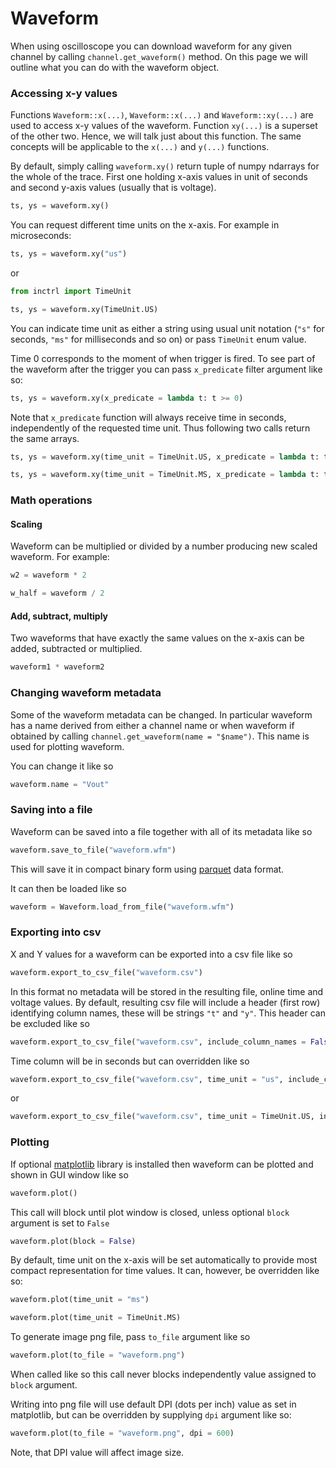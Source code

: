 Waveform
========

When using oscilloscope you can download waveform for any given channel by calling `channel.get_waveform()` method.
On this page we will outline what you can do with the waveform object.

### Accessing x-y values

Functions `Waveform::x(...)`, `Waveform::x(...)` and `Waveform::xy(...)` are used to access x-y values of the waveform.
Function `xy(...)` is a superset of the other two. Hence, we will talk just about this function. The same concepts will
be applicable to the `x(...)` and `y(...)` functions.

By default, simply calling `waveform.xy()` return tuple of numpy ndarrays for the whole of the trace.
First one holding x-axis values in unit of seconds and second y-axis values (usually that is voltage).

```python
ts, ys = waveform.xy()
```

You can request different time units on the x-axis. For example in microseconds:

```python
ts, ys = waveform.xy("us")
```

or

```python
from inctrl import TimeUnit

ts, ys = waveform.xy(TimeUnit.US)
```

You can indicate time unit as either a string using usual unit notation (`"s"` for seconds, `"ms"` for
milliseconds and so on) or pass `TimeUnit` enum value.

Time 0 corresponds to the moment of when trigger is fired. To see part of the waveform after the trigger you can pass
`x_predicate` filter argument like so:

```python
ts, ys = waveform.xy(x_predicate = lambda t: t >= 0)
```

Note that `x_predicate` function will always receive time in seconds, independently of the requested time unit.
Thus following two calls return the same arrays.

```python
ts, ys = waveform.xy(time_unit = TimeUnit.US, x_predicate = lambda t: t >= 0.003)

ts, ys = waveform.xy(time_unit = TimeUnit.MS, x_predicate = lambda t: t >= 0.003)
```

### Math operations

#### Scaling

Waveform can be multiplied or divided by a number producing new scaled waveform. For example:

```python
w2 = waveform * 2

w_half = waveform / 2
```

#### Add, subtract, multiply

Two waveforms that have exactly the same values on the x-axis can be added, subtracted or multiplied.

```python
waveform1 * waveform2
```

### Changing waveform metadata

Some of the waveform metadata can be changed. In particular waveform has a name derived from either a channel name
or when waveform if obtained by calling `channel.get_waveform(name = "$name")`. This name is used for plotting waveform.

You can change it like so

```python
waveform.name = "Vout"
```

### Saving into a file

Waveform can be saved into a file together with all of its metadata like so

```python
waveform.save_to_file("waveform.wfm")
```

This will save it in compact binary form using [parquet](https://parquet.apache.org/) data format.

It can then be loaded like so

```python
waveform = Waveform.load_from_file("waveform.wfm")
```

### Exporting into csv

X and Y values for a waveform can be exported into a csv file like so

```python
waveform.export_to_csv_file("waveform.csv")
```

In this format no metadata will be stored in the resulting file, online time and voltage values.
By default, resulting csv file will include a header (first row) identifying column names, these will be
strings `"t"` and `"y"`. This header can be excluded like so

```python
waveform.export_to_csv_file("waveform.csv", include_column_names = False)
```

Time column will be in seconds but can overridden like so

```python
waveform.export_to_csv_file("waveform.csv", time_unit = "us", include_column_names = False)
```

or

```python
waveform.export_to_csv_file("waveform.csv", time_unit = TimeUnit.US, include_column_names = False)
```

### Plotting

If optional [matplotlib](https://matplotlib.org/) library is installed then waveform can be plotted and shown
in GUI window like so

```python
waveform.plot()
```

This call will block until plot window is closed, unless optional `block` argument is set to `False`

```python
waveform.plot(block = False)
```

By default, time unit on the x-axis will be set automatically to provide most compact representation for time values.
It can, however, be overridden like so:

```python
waveform.plot(time_unit = "ms")

waveform.plot(time_unit = TimeUnit.MS)
```

To generate image png file, pass `to_file` argument like so

```python
waveform.plot(to_file = "waveform.png")
```

When called like so this call never blocks independently value assigned to `block` argument.

Writing into png file will use default DPI (dots per inch) value as set in matplotlib, but can be overridden
by supplying `dpi` argument like so:

```python
waveform.plot(to_file = "waveform.png", dpi = 600)
```

Note, that DPI value will affect image size.

